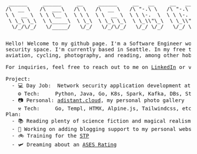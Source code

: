 <pre>
 ______     ______     __     ______     __   __     __   __     __     ______  
/\  __ \   /\  ___\   /\ \   /\  __ \   /\ "-.\ \   /\ "-.\ \   /\ \   /\  ___\ 
\ \  __ \  \ \ \__ \  \ \ \  \ \  __ \  \ \ \-.  \  \ \ \-.  \  \ \ \  \ \  __\ 
 \ \_\ \_\  \ \_____\  \ \_\  \ \_\ \_\  \ \_\\"\_\  \ \_\\"\_\  \ \_\  \ \_\   
  \/_/\/_/   \/_____/   \/_/   \/_/\/_/   \/_/ \/_/   \/_/ \/_/   \/_/   \/_/   
                                                                                
</pre>

<pre>
Hello! Welcome to my github page. I'm a Software Engineer working in the cyber
security space. I'm currently based in Seattle. In my free time I enjoy
aviation, cycling, photography, and reading, among other hobbies.

For inquiries, feel free to reach out to me on <a href="https://www.linkedin.com/in/anthony-fenzl/">LinkedIn</a> or via <a href="mailto:anthonyfenzl@pm.me">email</a>.

Project:
  - 💻 Day Job:  Network security application development at Broadcom
    ⚙️ Tech:     Python, Java, Go, K8s, Spark, Kafka, DBs, Streaming, etc.
  - 📷 Personal: <a href="https://adistant.cloud">adistant.cloud</a>, my personal photo gallery
    ⚒️ Tech:     Go, Templ, HTMX, Alpine.js, Tailwindcss, etc.
Plan:
  - 📚 Reading plenty of science fiction and magical realism
  - 📝 Working on adding blogging support to my personal website
  - 🚲 Training for the <a href="https://cascade.org/rides-events/seattle-portland-2025">STP</a>
  - 🛩️ Dreaming about an <a href="https://en.wikipedia.org/wiki/Class_rating">ASES Rating</a>
</pre>
